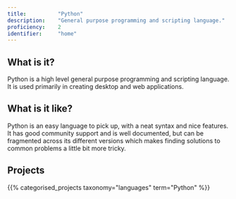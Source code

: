 ```yaml
---
title: 			"Python"
description: 	"General purpose programming and scripting language."
proficiency:	2
identifier:		"home"
---
```


## What is it?
Python is a high level general purpose programming and scripting language. It is used primarily in creating desktop and web applications.

## What is it like?
Python is an easy language to pick up, with a neat syntax and nice features. It has good community support and is well documented, but can be fragmented across its different versions which makes finding solutions to common problems a little bit more tricky.

## Projects
{{% categorised_projects taxonomy="languages" term="Python" %}}